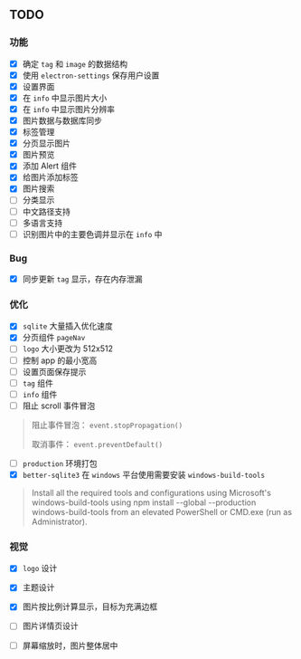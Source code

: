 ## TODO

### 功能

- [x] 确定 `tag` 和 `image` 的数据结构
- [x] 使用 `electron-settings` 保存用户设置
- [x] 设置界面
- [x] 在 `info` 中显示图片大小
- [x] 在 `info` 中显示图片分辨率
- [x] 图片数据与数据库同步
- [x] 标签管理
- [x] 分页显示图片
- [x] 图片预览
- [x] 添加 Alert 组件
- [x] 给图片添加标签
- [x] 图片搜索
- [ ] 分类显示
- [ ] 中文路径支持
- [ ] 多语言支持
- [ ] 识别图片中的主要色调并显示在 `info` 中

### Bug

- [x] 同步更新 `tag` 显示，存在内存泄漏

### 优化

- [x] `sqlite` 大量插入优化速度
- [x] 分页组件 `pageNav`
- [ ] `logo` 大小更改为 512x512
- [ ] 控制 app 的最小宽高
- [ ] 设置页面保存提示
- [ ] `tag` 组件
- [ ] `info` 组件
- [ ] 阻止 scroll 事件冒泡
> 阻止事件冒泡： `event.stopPropagation()`
>
> 取消事件： `event.preventDefault()`
- [ ] `production` 环境打包
- [x] `better-sqlite3` 在 `windows` 平台使用需要安装 `windows-build-tools`
> Install all the required tools and configurations using Microsoft's windows-build-tools using npm install --global --production windows-build-tools from an elevated PowerShell or CMD.exe (run as Administrator).

### 视觉

- [x] `logo` 设计
- [x] 主题设计
- [x] 图片按比例计算显示，目标为充满边框
- [ ] 图片详情页设计
- [ ] 屏幕缩放时，图片整体居中

